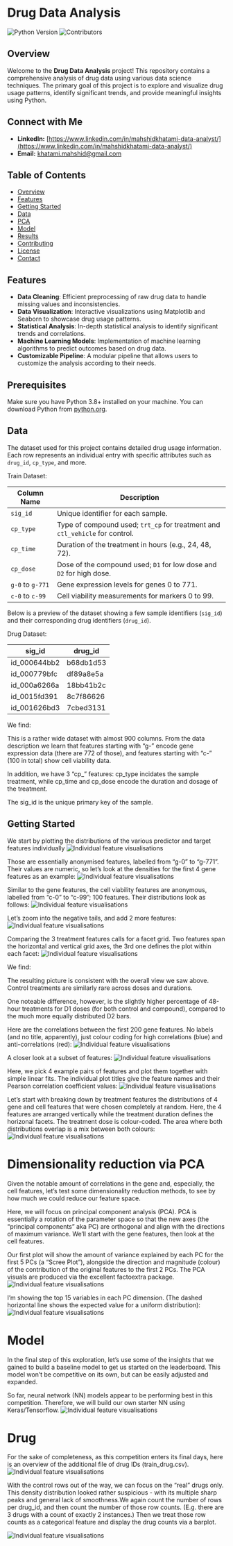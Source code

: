 # Drug Data Analysis

![Python Version](https://img.shields.io/badge/python-3.8%2B-blue)
![Contributors](https://img.shields.io/github/contributors/mahshid1373/Mechanisms-of-Action-MoA-Prediction.svg)

## Overview

Welcome to the **Drug Data Analysis** project! This repository contains a comprehensive analysis of drug data using various data science techniques. The primary goal of this project is to explore and visualize drug usage patterns, identify significant trends, and provide meaningful insights using Python.

## Connect with Me

- **LinkedIn:** [https://www.linkedin.com/in/mahshidkhatami-data-analyst/](https://www.linkedin.com/in/mahshidkhatami-data-analyst/)
- **Email:** [khatami.mahshid@gmail.com](mailto:khatami.mahshid@gmail.com)


## Table of Contents

- [Overview](#overview)
- [Features](#features)
- [Getting Started](#getting-started)
- [Data](#data)
- [PCA](#Dimensionality-reduction-via-PCA)
- [Model](#Model)
- [Results](#results)
- [Contributing](#contributing)
- [License](#license)
- [Contact](#contact)

## Features

- **Data Cleaning**: Efficient preprocessing of raw drug data to handle missing values and inconsistencies.
- **Data Visualization**: Interactive visualizations using Matplotlib and Seaborn to showcase drug usage patterns.
- **Statistical Analysis**: In-depth statistical analysis to identify significant trends and correlations.
- **Machine Learning Models**: Implementation of machine learning algorithms to predict outcomes based on drug data.
- **Customizable Pipeline**: A modular pipeline that allows users to customize the analysis according to their needs.


## Prerequisites

Make sure you have Python 3.8+ installed on your machine. You can download Python from [python.org](https://www.python.org/).

## Data

The dataset used for this project contains detailed drug usage information. Each row represents an individual entry with specific attributes such as `drug_id`, `cp_type`, and more.

Train Dataset:

| Column Name | Description                                                    |
|-------------|----------------------------------------------------------------|
| `sig_id`    | Unique identifier for each sample.                             |
| `cp_type`   | Type of compound used; `trt_cp` for treatment and `ctl_vehicle` for control. |
| `cp_time`   | Duration of the treatment in hours (e.g., 24, 48, 72).         |
| `cp_dose`   | Dose of the compound used; `D1` for low dose and `D2` for high dose. |
| `g-0` to `g-771` | Gene expression levels for genes 0 to 771.                |
| `c-0` to `c-99`  | Cell viability measurements for markers 0 to 99.          |


Below is a preview of the dataset showing a few sample identifiers (`sig_id`) and their corresponding drug identifiers (`drug_id`).

Drug Dataset: 

| sig_id      | drug_id   |
|-------------|-----------|
| id_000644bb2| b68db1d53 |
| id_000779bfc| df89a8e5a |
| id_000a6266a| 18bb41b2c |
| id_0015fd391| 8c7f86626 |
| id_001626bd3| 7cbed3131 |

We find:

This is a rather wide dataset with almost 900 columns. From the data description we learn that features starting with “g-” encode gene expression data (there are 772 of those), and features starting with “c-” (100 in total) show cell viability data.

In addition, we have 3 “cp_” features: cp_type incidates the sample treatment, while cp_time and cp_dose encode the duration and dosage of the treatment.

The sig_id is the unique primary key of the sample.

## Getting Started
We start by plotting the distributions of the various predictor and target features individually
![Individual feature visualisations](Figs/Feature_Vis.png)

Those are essentially anonymised features, labelled from “g-0” to “g-771”. Their values are numeric, so let’s look at the densities for the first 4 gene features as an example:
![Individual feature visualisations](Figs/gene_exp.png)

Similar to the gene features, the cell viability features are anonymous, labelled from “c-0” to “c-99”; 100 features. Their distributions look as follows:
![Individual feature visualisations](Figs/c_exp.png)

Let’s zoom into the negative tails, and add 2 more features:
![Individual feature visualisations](Figs/neg_tails.png)

Comparing the 3 treatment features calls for a facet grid. Two features span the horizontal and vertical grid axes, the 3rd one defines the plot within each facet:
![Individual feature visualisations](Figs/treatment_interaction.png)

We find:

The resulting picture is consistent with the overall view we saw above. Control treatments are similarly rare across doses and durations.

One noteable difference, however, is the slightly higher percentage of 48-hour treatments for D1 doses (for both control and compound), compared to the much more equally distributed D2 bars.


Here are the correlations between the first 200 gene features. No labels (and no title, apparently), just colour coding for high correlations (blue) and anti-correlations (red):
![Individual feature visualisations](Figs/corr.png)


A closer look at a subset of features:
![Individual feature visualisations](Figs/corr2.png)


Here, we pick 4 example pairs of features and plot them together with simple linear fits. The individual plot titles give the feature names and their Pearson correlation coefficient values:
![Individual feature visualisations](Figs/scatter.png)

Let’s start with breaking down by treatment features the distributions of 4 gene and cell features that were chosen completely at random. Here, the 4 features are arranged vertically while the treatment duration defines the horizonal facets. The treatment dose is colour-coded. The area where both distributions overlap is a mix between both colours:
![Individual feature visualisations](Figs/gene_dist.png)


# Dimensionality reduction via PCA
Given the notable amount of correlations in the gene and, especially, the cell features, let’s test some dimensionality reduction methods, to see by how much we could reduce our feature space.

Here, we will focus on principal component analysis (PCA). PCA is essentially a rotation of the parameter space so that the new axes (the “principal components” aka PC) are orthogonal and align with the directions of maximum variance. We’ll start with the gene features, then look at the cell features.


Our first plot will show the amount of variance explained by each PC for the first 5 PCs (a “Scree Plot”), alongside the direction and magnitude (colour) of the contribution of the original features to the first 2 PCs. The PCA visuals are produced via the excellent factoextra package.
![Individual feature visualisations](Figs/pca_gene.png)


I’m showing the top 15 variables in each PC dimension. (The dashed horizontal line shows the expected value for a uniform distribution):
![Individual feature visualisations](Figs/pca_3.png)


# Model
In the final step of this exploration, let’s use some of the insights that we gained to build a baseline model to get us started on the leaderboard. This model won’t be competitive on its own, but can be easily adjusted and expanded.

So far, neural network (NN) models appear to be performing best in this competition. Therefore, we will build our own starter NN using Keras/Tensorflow.
![Individual feature visualisations](Figs/model.png)


# Drug
For the sake of completeness, as this competition enters its final days, here is an overview of the additional file of drug IDs (train_drug.csv).
![Individual feature visualisations](Figs/drug.png)

With the control rows out of the way, we can focus on the “real” drugs only. This density distribution looked rather suspicious - with its multiple sharp peaks and general lack of smoothness.We again count the number of rows per drug_id, and then count the number of those row counts. (E.g. there are 3 drugs with a count of exactly 2 instances.) Then we treat those row counts as a categorical feature and display the drug counts via a barplot.

![Individual feature visualisations](Figs/categorical.png)
